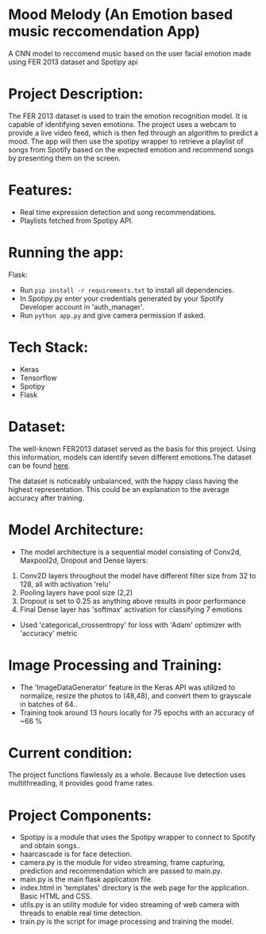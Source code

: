 # Mood Melody  (An Emotion based music reccomendation App)

A CNN model to reccomend music based on the user facial emotion made using FER 2013 dataset and Spotipy api



# Project Description:
The FER 2013 dataset is used to train the emotion recognition model. It is capable of identifying seven emotions. The project uses a webcam to provide a live video feed, which is then fed through an algorithm to predict a mood. The app will then use the spotipy wrapper to retrieve a playlist of songs from Spotify based on the expected emotion and recommend songs by presenting them on the screen.

# Features:
- Real time expression detection and song recommendations.
- Playlists fetched from Spotipy API.

# Running the app:
Flask: 
- Run <code>pip install -r requirements.txt</code> to install all dependencies.
- In Spotipy.py enter your credentials generated by your Spotify Developer account in 'auth_manager'. 
- Run <code>python app.py</code> and give camera permission if asked.

# Tech Stack:
- Keras
- Tensorflow
- Spotipy
- Flask

# Dataset:
The well-known FER2013 dataset served as the basis for this project. Using this information, models can identify seven different emotions.The dataset can be found <a href = "https://www.kaggle.com/msambare/fer2013">here</a>.

The dataset is noticeably unbalanced, with the happy class having the highest representation. This could be an explanation to the average accuracy after training.

# Model Architecture:
- The model architecture is a sequential model consisting of Conv2d, Maxpool2d, Dropout and Dense layers:
1. Conv2D layers throughout the model have different filter size from 32 to 128, all with activation 'relu'
2. Pooling layers have pool size (2,2)
3. Dropout is set to 0.25 as anything above results in poor performance
4. Final Dense layer has 'softmax' activation for classifying 7 emotions
- Used 'categorical_crossentropy' for loss with 'Adam' optimizer with 'accuracy' metric



# Image Processing and Training:
- The 'ImageDataGenerator' feature in the Keras API was utilized to normalize, resize the photos to (48,48), and convert them to grayscale in batches of 64..
- Training took around 13 hours locally for 75 epochs with an accuracy of ~66 %

# Current condition:
The project functions flawlessly as a whole. Because live detection uses multithreading, it provides good frame rates.

# Project Components:
- Spotipy is a module that uses the Spotipy wrapper to connect to Spotify and obtain songs..
- haarcascade is for face detection.
- camera.py is the module for video streaming, frame capturing, prediction and recommendation which are passed to main.py.
- main.py is the main flask application file.
- index.html in 'templates' directory is the web page for the application. Basic HTML and CSS.
- utils.py is an utility module for video streaming of web camera with threads to enable real time detection.
- train.py is the script for image processing and training the model.

